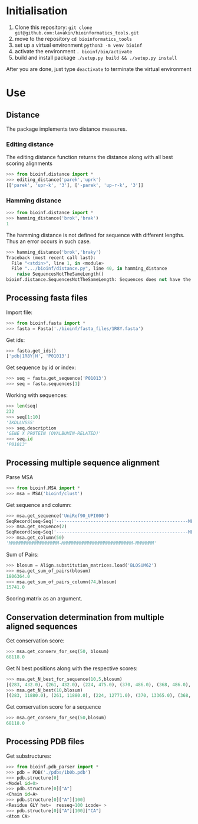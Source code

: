 # Initialisation
1. Clone this repository: `git clone git@github.com:lavakin/bioinformatics_tools.git`
2. move to the repository `cd bioinformatics_tools`
3. set up a virtual environment `python3 -m venv bioinf`
4. activate the environment `. bioinf/bin/activate`
5. build and install package `./setup.py build && ./setup.py install`

After you are done, just type `deactivate` to terminate the virtual environment

# Use
## Distance 
The package implements two distance measures. 

### Editing distance
The editing distance function returns the distance along with all best scoring alignments
```python
>>> from bioinf.distance import *
>>> editing_distance('parek','uprk')
[['parek', 'upr-k', '3'], ['-parek', 'up-r-k', '3']]
```
### Hamming distance
```python
>>> from bioinf.distance import *
>>> hamming_distance('brok','brak')
1
```
The hamming distance is not defined for sequence with different lengths. Thus an error occurs in such case.
```python
>>> hamming_distance('brok','braky')
Traceback (most recent call last):
  File "<stdin>", line 1, in <module>
  File ".../bioinf/distance.py", line 40, in hamming_distance
    raise SequencesNotTheSameLength()
bioinf.distance.SequencesNotTheSameLength: Sequences does not have the same length
```
## Processing fasta files
Import file:
```python
>>> from bioinf.fasta import *
>>> fasta = Fasta('./bioinf/fasta_files/1R8Y.fasta')
```
Get ids:
```python
>>> fasta.get_ids()
['pdb|1R8Y|H', 'P01013']
```
Get sequence by id or index:
```python
>>> seq = fasta.get_sequence('P01013')
>>> seq = fasta.sequences[1]
```
Working with sequences:
```python
>>> len(seq)
232
>>> seq[1:10]
'IKDLLVSSS'
>>> seq.description
'GENE X PROTEIN (OVALBUMIN-RELATED)'
>>> seq.id
'P01013'
```
## Processing multiple sequence alignment
Parse MSA
```python
>>> from bioinf.MSA import *
>>> msa = MSA('bioinf/clust')
```
Get sequence and column:
```python
>>> msa.get_sequence('UniRef90_UPI000')
SeqRecord(seq=Seq('--------------------------------------------------MEPM...DSE'), id='UniRef90_UPI000', name='<unknown name>', description='UniRef90_UPI000', dbxrefs=[])
>>> msa.get_sequence(2)
SeqRecord(seq=Seq('--------------------------------------------------MEPM...DSE'), id='UniRef90_UPI000', name='<unknown name>', description='UniRef90_UPI000',dbxrefs=[])
>>> msa.get_column(50)
'MMMMMMMMMMMMMMMMMMM-MMMMMMMMMMMMMMMMMMMMMMMMMMM-MMMMMMM'
```
Sum of Pairs:
```python
>>> blosum = Align.substitution_matrices.load('BLOSUM62')
>>> msa.get_sum_of_pairs(blosum)
1806364.0
>>> msa.get_sum_of_pairs_column(74,blosum)
15741.0
```
Scoring matrix as an argument.

## Conservation determination from multiple aligned sequences

Get conservation score:
```python
>>> msa.get_conserv_for_seq(50, blosum)
68118.0
```
Get N best positions along with the respective scores:
```python
>>> msa.get_N_best_for_sequence(10,5,blosum)
[(283, 432.0), (261, 432.0), (224, 475.0), (370, 486.0), (368, 486.0), (332, 486.0), (328, 486.0), (259, 486.0), (218, 486.0), (74, 583.0)]
>>> msa.get_N_best(10,blosum)
[(283, 11880.0), (261, 11880.0), (224, 12771.0), (370, 13365.0), (368, 13365.0), (332, 13365.0), (328, 13365.0), (259, 13365.0), (218, 13365.0), (74, 15741.0)]
```
Get conservation score for a sequence
```python
>>> msa.get_conserv_for_seq(50,blosum)
68118.0
```
## Processing PDB files
Get substructures:
```python
>>> from bioinf.pdb_parser import *
>>> pdb = PDB('./pdbs/1b0b.pdb')
>>> pdb.structure[0]
<Model id=0>
>>> pdb.structure[0]["A"]
<Chain id=A>
>>> pdb.structure[0]["A"][100]
<Residue GLY het=  resseq=100 icode= >
>>> pdb.structure[0]["A"][100]["CA"]
<Atom CA>
```

